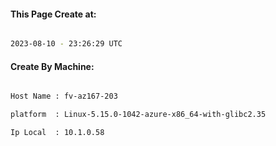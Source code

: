 
   
#### This Page Create at:

```bash

2023-08-10 - 23:26:29 UTC

```

#### Create By Machine:

```bash

Host Name : fv-az167-203

platform  : Linux-5.15.0-1042-azure-x86_64-with-glibc2.35

Ip Local  : 10.1.0.58

```

